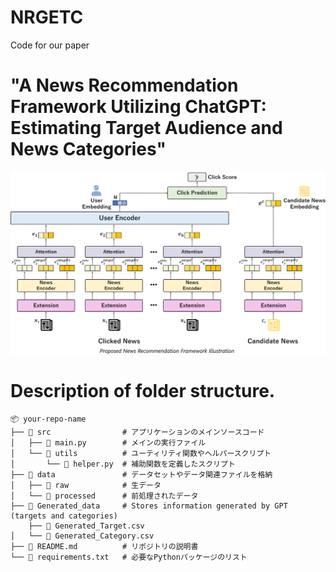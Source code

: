 # NRGETC
Code for our paper 
# "A News Recommendation Framework Utilizing ChatGPT: Estimating Target Audience and News Categories"
![Proposed News Recommendation Framework Illustration](pf.png)

# Description of folder structure.
```
📦 your-repo-name
├── 📁 src                # アプリケーションのメインソースコード
│   ├── 📄 main.py        # メインの実行ファイル
│   └── 📁 utils          # ユーティリティ関数やヘルパースクリプト
│       └── 📄 helper.py  # 補助関数を定義したスクリプト
├── 📁 data               # データセットやデータ関連ファイルを格納
│   ├── 📁 raw            # 生データ
│   └── 📁 processed      # 前処理されたデータ
├── 📁 Generated_data     # Stores information generated by GPT (targets and categories)
    ├── 📄 Generated_Target.csv   
│   └── 📄 Generated_Category.csv
├── 📄 README.md          # リポジトリの説明書
└── 📄 requirements.txt   # 必要なPythonパッケージのリスト
```
